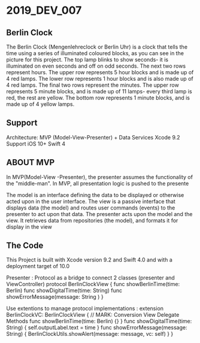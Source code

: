 # 2019_DEV_007

## Berlin Clock

The Berlin Clock (Mengenlehreclock or Berlin Uhr) is a clock that tells the time using a series of illuminated coloured blocks, as you can see in the picture for this project.
The top lamp blinks to show seconds- it is illuminated on even seconds and off on odd seconds.
The next two rows represent hours. The upper row represents 5 hour blocks and is made up of 4 red lamps. The lower row represents 1 hour blocks and is also made up of 4 red lamps.
The final two rows represent the minutes. The upper row represents 5 minute blocks, and is made up of 11 lamps- every third lamp is red, the rest are yellow. The bottom row represents 1 minute blocks, and is made up of 4 yellow lamps.

## Support
Architecture: MVP (Model-View-Presenter) + Data Services
Xcode 9.2
Support iOS 10+
Swift 4


## ABOUT MVP
In MVP(Model-View -Presenter), the presenter assumes the functionality of the "middle-man". In MVP, all presentation logic is pushed to the presente

The model is an interface defining the data to be displayed or otherwise acted upon in the user interface.
The view is a passive interface that displays data (the model) and routes user commands (events) to the presenter to act upon that data.
The presenter acts upon the model and the view. It retrieves data from repositories (the model), and formats it for display in the view

## The Code
This Project is built with Xcode version 9.2 and Swift 4.0 and with a deployment target of 10.0

Presenter :
Protocol as a bridge to connect 2 classes (presenter and ViewController)
protocol BerlinClockView {
func showBerlinTime(time: Berlin)
func showDigitalTime(time: String)
func showErrorMessage(message: String )
}

Use extentions to manage protocol implementations :
extension BerlinClockVC: BerlinClockView {
// MARK: Conversion View Delegate Methods
func showBerlinTime(time: Berlin) {}
}
func showDigitalTime(time: String) {
self.outputLabel.text = time
}
func showErrorMessage(message: String) {
BerlinClockUtils.showAlert(message: message, vc: self)
}
}

